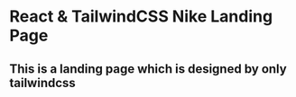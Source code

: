 # React & TailwindCSS Nike Landing Page

## This is a landing page which is designed by only tailwindcss
